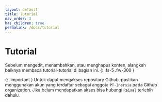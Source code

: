 ```yaml
---
layout: default
title: Tutorial
nav_order: 3
has_children: true
permalink: /docs/tutorial
---
```


# Tutorial

Sebelum mengedit, menambahkan, atau menghapus konten, alangkah baiknya membaca tutorial-tutorial di bagian ini.
{: .fs-5 .fw-300 }

{: .important }
Untuk dapat mengakses repository Github, pastikan menggunakan akun yang terdaftar sebagai anggota `PT-Inersia` pada Github organization. Jika belum mendapatkan akses bisa hubungi `Raisal` terlebih dahulu.
